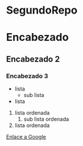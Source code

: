 # SegundoRepo

# Encabezado
## Encabezado 2
### Encabezado 3

- lista
    - sub lista
- lista

1. lista ordenada
    1. sub lista ordenada
2. lista ordenada

[Enlace a Google](https://www.google.es/)
